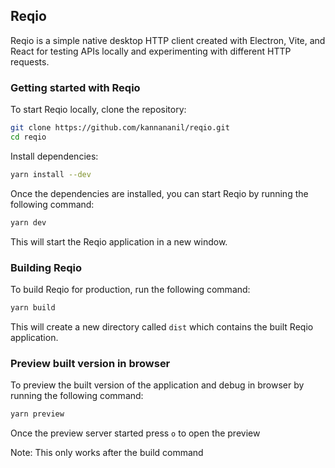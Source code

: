 ## Reqio

Reqio is a simple native desktop HTTP client created with Electron, Vite, and React for testing APIs locally and experimenting with different HTTP requests.

### Getting started with Reqio

To start Reqio locally, clone the repository:

```bash
git clone https://github.com/kannananil/reqio.git
cd reqio
```

Install dependencies:

```bash
yarn install --dev
```

Once the dependencies are installed, you can start Reqio by running the following command:

```bash
yarn dev
```

This will start the Reqio application in a new window.

### Building Reqio

To build Reqio for production, run the following command:

```bash
yarn build
```

This will create a new directory called `dist` which contains the built Reqio application.

### Preview built version in browser

To preview the built version of the application and debug in browser by running the following command:

```bash
yarn preview
```

Once the preview server started press `o` to open the preview

Note: This only works after the build command
